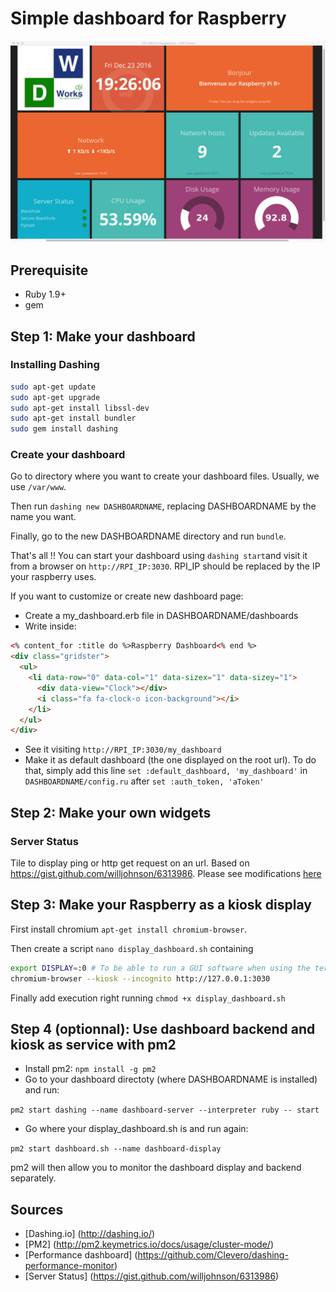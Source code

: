 # Simple dashboard for Raspberry

![Dashboard example](https://github.com/djiworks/raspberry-dashboard/blob/master/screenshot.png)

## Prerequisite
- Ruby 1.9+
- gem

## Step 1: Make your dashboard
### Installing Dashing
```bash
sudo apt-get update
sudo apt-get upgrade
sudo apt-get install libssl-dev
sudo apt-get install bundler
sudo gem install dashing
```

### Create your dashboard
Go to directory where you want to create your dashboard files. Usually, we use `/var/www`.

Then run `dashing new DASHBOARDNAME`, replacing DASHBOARDNAME by the name you want.

Finally, go to the new DASHBOARDNAME directory and run `bundle`.

That's all !! You can start your dashboard using `dashing start`and visit it from a browser on `http://RPI_IP:3030`.
RPI_IP should be replaced by the IP your raspberry uses.

If you want to customize or create new dashboard page:
- Create a my_dashboard.erb file in DASHBOARDNAME/dashboards
- Write inside:
```html
<% content_for :title do %>Raspberry Dashboard<% end %>
<div class="gridster">
  <ul>
    <li data-row="0" data-col="1" data-sizex="1" data-sizey="1">
      <div data-view="Clock"></div>
      <i class="fa fa-clock-o icon-background"></i>
    </li>
  </ul>
</div>
```
- See it visiting `http://RPI_IP:3030/my_dashboard`
- Make it as default dashboard (the one displayed on the root url). To do that, simply add this line
`set :default_dashboard, 'my_dashboard'` in `DASHBOARDNAME/config.ru` after `set :auth_token, 'aToken'`

## Step 2: Make your own widgets
### Server Status
Tile to display ping or http get request on an url.
Based on https://gist.github.com/willjohnson/6313986. Please see modifications [here](https://gist.github.com/djiworks/c18650c662a993fcd1e9323afd87ccc3/revisions)




## Step 3: Make your Raspberry as a kiosk display
First install chromium `apt-get install chromium-browser`.

Then create a script `nano display_dashboard.sh` containing
```bash
export DISPLAY=:0 # To be able to run a GUI software when using the terminal
chromium-browser --kiosk --incognito http://127.0.0.1:3030
```
Finally add execution right running `chmod +x display_dashboard.sh`

## Step 4 (optionnal): Use dashboard backend and kiosk as service with pm2
- Install pm2: `npm install -g pm2`
- Go to your dashboard directoty (where DASHBOARDNAME is installed) and run:

`pm2 start dashing --name dashboard-server --interpreter ruby -- start`

- Go where your display_dashboard.sh is and run again:

`pm2 start dashboard.sh --name dashboard-display`

pm2 will then allow you to monitor the dashboard display and backend separately.
## Sources
- [Dashing.io] (http://dashing.io/)
- [PM2] (http://pm2.keymetrics.io/docs/usage/cluster-mode/)
- [Performance dashboard] (https://github.com/Clevero/dashing-performance-monitor)
- [Server Status] (https://gist.github.com/willjohnson/6313986)
